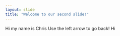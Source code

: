 ```yaml
---
layout: slide
title: "Welcome to our second slide!"
---
```

Hi my name is Chris
Use the left arrow to go back!
Hi
